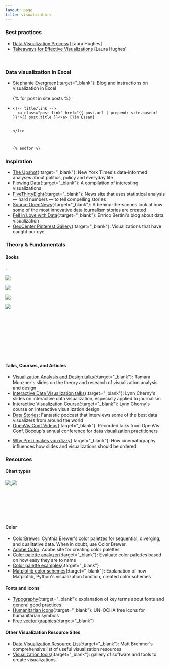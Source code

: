 ```yaml
---
layout: page
title: visualization
---
```


### Best practices

* <a href = "/resources/pdf/Data Visualization Process.pdf" id = "visprocess"
target = "_blank" onclick="trackOutboundLink('DataVisualizationProcess.pdf');">Data Visualization Process</a> [Laura Hughes]
* <a href = "/resources/pdf/Takeaways for Good Visualization.pdf"
target = "_blank" onclick="trackOutboundLink('DataVisualizationTakeaways.pdf');">Takeaways for Effective Visualizations</a> [Laura Hughes]
<br>



### Data visualization in Excel
* [Stephanie Evergreen](http://stephanieevergreen.com/blog/){:target="_blank"}: Blog and instructions on visualization in Excel
<ul class="post-list">
  {% for post in site.posts %}
  <li class="gallery">

    <!-- title/link -->
      <a class="post-link" href="{{ post.url | prepend: site.baseurl }}">{{ post.title }}</a> [Tim Essam]


    </li>



    {% endfor %}
  </ul>


### Inspiration

  - [The Upshot](http://www.nytimes.com/section/upshot){:target="_blank"}: New York Times's data-informed analyses about politics, policy and everyday life
  - [Flowing Data](http://flowingdata.com/){:target="_blank"}: A compilation of interesting visualizations
  - [FiveThirtyEight](http://fivethirtyeight.com/){:target="_blank"}: News site that uses statistical analysis — hard numbers — to tell compelling stories
  - [Source OpenNews](https://source.opennews.org){:target="_blank"}: A behind-the-scenes look at how some of the most innovative data journalism stories are created
  - [Fell in Love with Data](http://fellinlovewithdata.com/){:target="_blank"}: Enrico Bertini's blog about data visualization
  - [GeoCenter Pinterest Gallery](https://www.pinterest.com/kuhobbes/geocenter-inspiration/){:target="_blank"}: Visualizations that have caught our eye

### Theory & Fundamentals

#### Books    		
.

  <a href = "http://www.amazon.com/Visual-Display-Quantitative-Information/dp/0961392142/ref=asap_bc?ie=UTF8" target="_blank">
  	<img class="col one left" src="/resources/img/tufte.jpg">
  </a>

  <a href = "http://www.amazon.com/Visualize-This-FlowingData-Visualization-Statistics-ebook/dp/B005CCT19M/ref=dp_kinw_strp_1" target="_blank"><img class="col one left" src="/resources/img/yau.jpg"></a>


  <a href = "http://www.amazon.com/Visualization-Analysis-Design-Peters-Series-ebook/dp/B00OGLE3XE/ref=dp_kinw_strp_1"> <img class="col one left" src="/resources/img/munzner.jpg"></a>

  <a href = "http://www.amazon.com/The-Truthful-Art-Charts-Communication-ebook/dp/B01BLN09U0/ref=dp_kinw_strp_1" target="_blank"><img class="col one left" src="/resources/img/cairo.jpg"></a>


  <br>
  <br>
  <br>
  <br>
  <br>
  <br>
  <br>
  <br>



#### Talks, Courses, and Articles
- [Visualization Analysis and Design talks](https://www.cs.ubc.ca/~tmm/talks.html){:target="_blank"}: Tamara Munzner's slides on the theory and research of visualization analysis and design
- [Interactive Data Visualization talks](http://ghostweather.slides.com/lynncherny/){:target="_blank"}: Lynn Cherny's slides on interactive data visualization, especially applied to journalism
- [Interactive Visualization Course](http://arnicas.github.io/interactive-vis-course/index.html){:target="_blank"}: Lynn Cherny's course on interactive visualization design
- <a href = "http://datastori.es/" target="_blank">Data Stories</a>: Fantastic podcast that interviews some of the best data visualizers from around the world
- [OpenVis Conf Videos](https://openvisconf.com/2015/){:target="_blank"}: Recorded talks from OpenVis Conf, Bocoup's annual conference for data visualization practitioners
* [Why Prezi makes you dizzy](http://www.lafabbricadellarealta.com/why-prezi-makes-you-dizzy-and-how-to-fix-it/){:target="_blank"}: How cinematography influences how slides and visualizations should be ordered



### Resources

#### Chart types

<a href = "http://www.datavizcatalogue.com/" target="_blank">
	<img class = "col one" src = " /resources/img/charttypes.png">
</a>
<a href = "http://extremepresentation.typepad.com/files/choosing-a-good-chart-09.pdf" target="_blank">
	<img class = "col one" src = " /resources/img/chartchooser.png">
</a>
<br>
<br>
<br>
<br>
<br>
<br>
<br>

#### Color

- <a href = "http://colorbrewer2.org/" target="_blank">ColorBrewer</a>: Cynthia Brewer's color palettes for sequential, diverging, and qualitative data. When in doubt, use Color Brewer.
- <a href = "https://color.adobe.com/" target="_blank">Adobe Color</a>: Adobe site for creating color palettes
- [Color palette analyzer](http://vis.stanford.edu/color-names/analyzer/){:target="_blank"}: Evaluate color palettes based on how easy they are to name
- [Color palette examples](https://designschool.canva.com/blog/100-color-combinations/){:target="_blank"}
- [Matplotlib color schemes](https://bids.github.io/colormap/){:target="_blank"}: Explanation of how Matplotlib, Python's visualization function, created color schemes

#### Fonts and icons
- [Typography](http://practicaltypography.com/){:target="_blank"}: explanation of key terms about fonts and general good practices
- [Humanitarian icons](http://www.unocha.org/top-stories/all-stories/ocha-launches-500-free-humanitarian-symbols){:target="_blank"}: UN-OCHA free icons for humanitarian symbols
- [Free vector graphics](http://www.freepik.com/){:target="_blank"}

#### Other Visualization Resource Sites
- [Data Visualization Resource List](http://www.cs.ubc.ca/group/infovis/resources.shtml){:target="_blank"}: Matt Brehmer's comprehensive list of useful visualization resources
- [Visualization tools](http://selection.datavisualization.ch/){:target="_blank"}: gallery of software and tools to create visualizations

